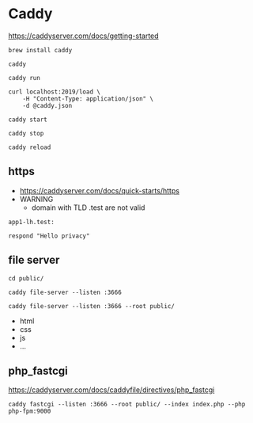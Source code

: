# Caddy

https://caddyserver.com/docs/getting-started

```
brew install caddy

caddy

caddy run

curl localhost:2019/load \
	-H "Content-Type: application/json" \
	-d @caddy.json

caddy start

caddy stop

caddy reload

```

## https

* https://caddyserver.com/docs/quick-starts/https
* WARNING
  * domain with TLD .test are not valid
   
```
app1-lh.test:

respond "Hello privacy"

```

## file server

```
cd public/

caddy file-server --listen :3666

caddy file-server --listen :3666 --root public/

```

* html
* css
* js
* ...


## php_fastcgi


https://caddyserver.com/docs/caddyfile/directives/php_fastcgi

```
caddy fastcgi --listen :3666 --root public/ --index index.php --php php-fpm:9000

```

